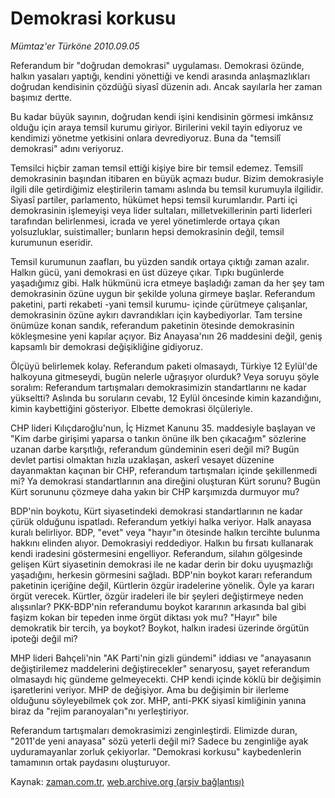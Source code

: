 # Demokrasi korkusu

*Mümtaz'er Türköne 2010.09.05*

<td class="columnist-detail">
<p>Referandum bir "doğrudan demokrasi" uygulaması. Demokrasi özünde, halkın yasaları yaptığı, kendini yönettiği ve kendi arasında anlaşmazlıkları doğrudan kendisinin çözdüğü siyasî düzenin adı. Ancak sayılarla her zaman başımız dertte.</p>
<p>
<div id="haberMetinDiv">
<p>Bu kadar büyük sayının, doğrudan kendi işini kendisinin görmesi imkânsız olduğu için araya temsil kurumu giriyor. Birilerini vekil tayin ediyoruz ve kendimizi yönetme yetkisini onlara devrediyoruz. Buna da "temsilî demokrasi" adını veriyoruz.
<p>Temsilci hiçbir zaman temsil ettiği kişiye bire bir temsil edemez. Temsilî demokrasinin başından itibaren en büyük açmazı budur. Bizim demokrasiyle ilgili dile getirdiğimiz eleştirilerin tamamı aslında bu temsil kurumuyla ilgilidir. Siyasî partiler, parlamento, hükümet hepsi temsil kurumlarıdır. Parti içi demokrasinin işlemeyişi veya lider sultaları, milletvekillerinin parti liderleri tarafından belirlenmesi, icrada ve yerel yönetimlerde ortaya çıkan yolsuzluklar, suistimaller; bunların hepsi demokrasinin değil, temsil kurumunun eseridir.
<p>Temsil kurumunun zaafları, bu yüzden sandık ortaya çıktığı zaman azalır. Halkın gücü, yani demokrasi en üst düzeye çıkar. Tıpkı bugünlerde yaşadığımız gibi. Halk hükmünü icra etmeye başladığı zaman da her şey tam demokrasinin özüne uygun bir şekilde yoluna girmeye başlar. Referandum paketini, parti rekabeti -yani temsil kurumu- içinde çürütmeye çalışanlar, demokrasinin özüne aykırı davrandıkları için kaybediyorlar. Tam tersine önümüze konan sandık, referandum paketinin ötesinde demokrasinin kökleşmesine yeni kapılar açıyor. Biz Anayasa'nın 26 maddesini değil, geniş kapsamlı bir demokrasi değişikliğine gidiyoruz.
<p>Ölçüyü belirlemek kolay. Referandum paketi olmasaydı, Türkiye 12 Eylül'de halkoyuna gitmeseydi, bugün nelerle uğraşıyor olurduk? Veya soruyu şöyle soralım: Referandum tartışmaları demokrasimizin standartlarını ne kadar yükseltti? Aslında bu soruların cevabı, 12 Eylül öncesinde kimin kazandığını, kimin kaybettiğini gösteriyor. Elbette demokrasi ölçüleriyle.
<p>CHP lideri Kılıçdaroğlu'nun, İç Hizmet Kanunu 35. maddesiyle başlayan ve "Kim darbe girişimi yaparsa o tankın önüne ilk ben çıkacağım" sözlerine uzanan darbe karşıtlığı, referandum gündeminin eseri değil mi? Bugün devlet partisi olmaktan hızla uzaklaşan, askerî vesayet düzenine dayanmaktan kaçınan bir CHP, referandum tartışmaları içinde şekillenmedi mi? Ya demokrasi standartlarının ana direğini oluşturan Kürt sorunu? Bugün Kürt sorununu çözmeye daha yakın bir CHP karşımızda durmuyor mu?
<p>BDP'nin boykotu, Kürt siyasetindeki demokrasi standartlarının ne kadar çürük olduğunu ispatladı. Referandum yetkiyi halka veriyor. Halk anayasa kuralı belirliyor. BDP, "evet" veya "hayır"ın ötesinde halkın tercihte bulunma hakkını elinden alıyor. Demokrasiyi reddediyor. Halkın bu fırsatı kullanarak kendi iradesini göstermesini engelliyor. Referandum, silahın gölgesinde gelişen Kürt siyasetinin demokrasi ile ne kadar derin bir doku uyuşmazlığı yaşadığını, herkesin görmesini sağladı. BDP'nin boykot kararı referandum paketinin içeriğine değil, Kürtlerin özgür iradelerine yönelik. Öyle ya kararı örgüt verecek. Kürtler, özgür iradeleri ile bir şeyleri değiştirmeye neden alışsınlar? PKK-BDP'nin referandumu boykot kararının arkasında bal gibi faşizm kokan bir tepeden inme örgüt diktası yok mu? "Hayır" bile demokratik bir tercih, ya boykot? Boykot, halkın iradesi üzerinde örgütün ipoteği değil mi?
<p>MHP lideri Bahçeli'nin "AK Parti'nin gizli gündemi" iddiası ve "anayasanın değiştirilemez maddelerini değiştirecekler" senaryosu, şayet referandum olmasaydı hiç gündeme gelmeyecekti. CHP kendi içinde köklü bir değişimin işaretlerini veriyor. MHP de değişiyor. Ama bu değişimin bir ilerleme olduğunu söyleyebilmek çok zor. MHP, anti-PKK siyasî kimliğinin yanına biraz da "rejim paranoyaları"nı yerleştiriyor.
<p>Referandum tartışmaları demokrasimizi zenginleştirdi. Elimizde duran, "2011'de yeni anayasa" sözü yeterli değil mi? Sadece bu zenginliğe ayak uyduramayanlar zorluk çekiyorlar. "Demokrasi korkusu" kaybedenlerin tamamının ortak paydasını oluşturuyor. </p></p></p></p></p></p></p></p></div>
</p>
<a href="http://web.archive.org/web/20110105043933/mailto:m.turkone@zaman.com.tr">
</a></td>

Kaynak: [zaman.com.tr](http://zaman.com.tr/yazar.do?yazino=1024098), [web.archive.org (arşiv bağlantısı)](http://web.archive.org/web/20110105043933/http://www.zaman.com.tr/yazar.do?yazino=1024098)
